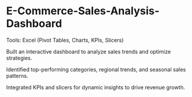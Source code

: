 # E-Commerce-Sales-Analysis-Dashboard

Tools: Excel (Pivot Tables, Charts, KPIs, Slicers)

Built an interactive dashboard to analyze sales trends and optimize strategies.

Identified top-performing categories, regional trends, and seasonal sales patterns.

Integrated KPIs and slicers for dynamic insights to drive revenue growth.
